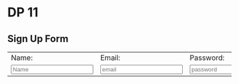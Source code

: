 <html>
<head>
	<h1> DP 11</h1> 
 <h2>Sign Up Form </h2> </head>
	<body>
	<form>
	<table>
	<tr>
		<td>
			Name:
		</td>
		<td>
		Email:
		</td>
		<td>
			Password:
		</td>
	</tr>
		<td>
			<input type= "text" placeholder="Name" name= "">
		</td>
		<td>
			<input type= "email" placeholder="email" >
		</td>
		<td>
			<input type= "password" placeholder= "password">
		</td>
			</table>
		</form>
				</body>
	</head>
</html>

